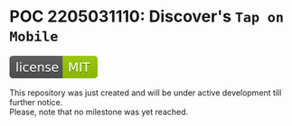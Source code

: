 # POC 2205031110: Discover's `Tap on Mobile`

<img src="SHIELD.svg"/><br/>

This repository was just created and will be under active development till further notice.  
Please, note that no milestone was yet reached.
